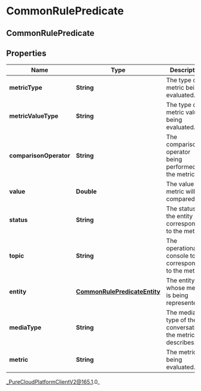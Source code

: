 # CommonRulePredicate

## CommonRulePredicate

## Properties

|Name | Type | Description | Notes|
|------------ | ------------- | ------------- | -------------|
| **metricType** | **String** | The type of metric being evaluated. | |
| **metricValueType** | **String** | The type of metric value being evaluated. | |
| **comparisonOperator** | **String** | The comparison operator being performed on the metric. | |
| **value** | **Double** | The value the metric will be compared to. | |
| **status** | **String** | The status of the entity corresponding to the metric. | [optional] |
| **topic** | **String** | The operational console topic corresponding to the metric. | [optional] |
| **entity** | [**CommonRulePredicateEntity**](CommonRulePredicateEntity) | The entity whose metric is being represented. | |
| **mediaType** | **String** | The media type of the conversation the metric describes. | [optional] |
| **metric** | **String** | The metric being evaluated. | |



_PureCloudPlatformClientV2@165.1.0_
